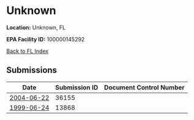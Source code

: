 # Unknown

**Location:** Unknown, FL

**EPA Facility ID:** 100000145292

[Back to FL Index](../../index.md)

## Submissions

| Date | Submission ID | Document Control Number |
|------|--------------|-------------------------|
| [2004-06-22](submissions/36155.md) | 36155 |  |
| [1999-06-24](submissions/13868.md) | 13868 |  |

